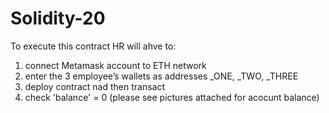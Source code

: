 # Solidity-20


To execute this contract HR will ahve to:

1. connect Metamask account to ETH network
2. enter the 3 employee’s wallets as addresses _ONE, _TWO, _THREE
3. deploy contract nad then transact
4. check 'balance' = 0 (please see pictures attached for acocunt balance)
